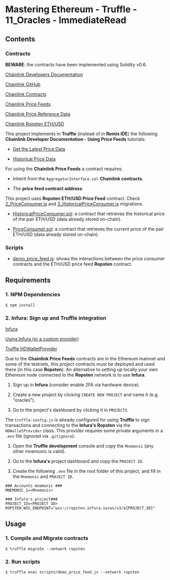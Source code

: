 # Mastering Ethereum - Truffle - 11_Oracles - ImmediateRead

## Contents

### Contracts

**BEWARE**: the contracts have been implemented using Solidity v0.6.

[Chainlink Developers Documentation](https://docs.chain.link/docs)

[Chainlink GitHub](https://github.com/smartcontractkit/chainlink)

[Chainlink Contracts](https://www.npmjs.com/package/@chainlink/contracts)

[Chainlink Price Feeds](https://docs.chain.link/docs/reference-contracts)

[Chainlink Price Reference Data](https://feeds.chain.link/)

[Chainlink Ropsten ETH/USD](https://ropsten.etherscan.io/address/0x8468b2bDCE073A157E560AA4D9CcF6dB1DB98507)

This project implements in **Truffle** (instead of in **Remix IDE**) the following **Chainlink Developer Documentation - Using Price Feeds** tutorials:

- [Get the Latest Price Data](https://docs.chain.link/docs/historical-price-data)

- [Historical Price Data](https://docs.chain.link/docs/historical-price-data)

For using the **Chainlink Price Feeds** a contract requires:

- Inherit from the `AggregatorInterface.sol` **Chainlink contracts**.

- The **price feed contract address**.

This project uses **Ropsten ETH/USD Price Feed** contract. Check [2_PriceConsumer.js](migrations/2_PriceConsumer.js) and [3_HistoricalPriceConsumer.js](migrations/3_HistoricalPriceConsumer.js) migrations.

- [HistoricalPriceConsumer.sol](build/contracts/HistoricalPriceConsumer.sol): a contract that retrieves the historical price of the pair ETH/USD (data already stored on-chain).

- [PriceConsumer.sol](build/contracts/PriceConsumer.sol): a contract that retrieves the current price of the pair ETH/USD (data already stored on-chain).

### Scripts

- [demo_price_feed.js](scripts/demo_price_feed.js): shows the interactions between the price consumer contracts and the ETH/USD price feed **Ropsten** contract.

## Requirements

### 1. NPM Dependencies

```shell
$ npm install
```

### 2. Infura: Sign up and Truffle integration

[Infura](https://infura.io/)

[Using Infura (or a custom provider)](https://www.trufflesuite.com/tutorials/using-infura-custom-provider)

[Truffle HDWalletProvider](https://github.com/trufflesuite/truffle/tree/develop/packages/hdwallet-provider)

Due to the **Chainlink Price Feeds** contracts are in the Ethereum mainnet and some of the testnets, this project contracts must be deployed and used there (in this case **Ropsten**). An alternative to setting up locally your own Ethereum node connected to the **Ropsten** network is to use **Infura**.

1. Sign up in **Infura** (consider enable 2FA via hardware device).

2. Create a new project by clicking `CREATE NEW PROJECT` and name it (e.g. "oracles").

3. Go to the project's dashboard by clicking it in `PROJECTS`.

The `truffle-config.js` is already configured for using **Truffle** to sign transactions and connecting to the **Infura's Ropsten** via the `HDWalletProvider` class. This provider requires some private arguments in a `.env` file (ignored via `.gitignore`):

1. Open the **Truffle development** console and copy the `Mnemonic` (any other mnemonic is valid).

2. Go to the **Infura's** project dashboard and copy the `PROJECT ID`.

3. Create the following `.env` file in the root folder of this project, and fill in the `Mnemonic` and `PROJECT ID`.

```shell
### Accounts mnemonic ###
MNEMONIC_1=<Mnemonic>

### Infura's project###
PROJECT_ID=<PROJECT ID>
ROPSTEN_WSS_ENDPOINT="wss://ropsten.infura.io/ws/v3/${PROJECT_ID}"
```

## Usage

### 1. Compile and Migrate contracts

```shell
$ truffle migrate --network ropsten
```

### 2. Run scripts

```shell
$ truffle exec scripts/demo_price_feed.js --network ropsten
```
